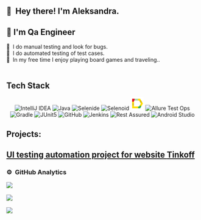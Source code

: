  ## 👋 &nbsp;Hey there! I'm Aleksandra.
 ## 💾 I'm Qa Engineer


🐛 &nbsp;I do manual testing and look for bugs. \
💾 &nbsp;I do automated testing of test cases. \
👾 &nbsp;In my free time I enjoy playing board games and traveling.. \
 &nbsp;

                   

 ## Tech Stack
 <p align="center">
<img width="7%" title="IntelliJ IDEA" src="icon/Idea.svg">
<img width="7%" title="Java" src="icon/Java.svg">
<img width="7%" title="Selenide" src="icon/Selenide.svg">
<img width="7%" title="Selenoid" src="icon/Selenoid.svg">
<img width="7%" title="Allure Report" src="icon/Allure_Report.svg">
<img width="7%" title="Allure Test Ops" src="icon/Allure_TestOps.svg">
<img width="7%" title="Gradle" src="icon/Gradle.svg">
<img width="7%" title="JUnit5" src="icon/Junit5.svg">
<img width="7%" title="GitHub" src="icon/GitHub.svg">
<img width="7%" title="Jenkins" src="icon/Jenkins.svg">
<img width="7%" title="Rest Assured" src="icon/RestAssured.svg">
<img width="7%" title="Android Studio" src="icon/androidstudio.svg">
</p>

## Projects:
## <a target="_blank" href="[https://github.com/Hlammaster/steam_ui_project](https://github.com/AleksandraMenskaya/TinkoffTestUI.git)"> UI testing automation project for website [Tinkoff](https://www.tinkoff.ru) 




### ⚙️ &nbsp;GitHub Analytics
![](https://github-profile-summary-cards.vercel.app/api/cards/profile-details?username=daniilshat&theme=solarized_dark)

![](https://github-profile-summary-cards.vercel.app/api/cards/most-commit-language?username=daniilshat&theme=solarized_dark)

![](https://github-profile-summary-cards.vercel.app/api/cards/stats?username=daniilshat&theme=solarized_dark)
